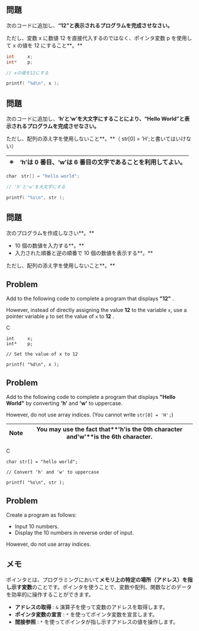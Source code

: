 ## 問題

次のコードに追加し、**“**12**”**と表示されるプログラムを完成させなさい**。**

ただし、変数 x に数値 12 を直接代入するのではなく、ポインタ変数 p を使用して x の値を 12 にすること**。**

```C
int     x;
int*    p;

// xの値を12にする

printf( "%d\n", x );
```

## 問題

次のコードに追加し、**‘**h**’**と**‘**w**’**を大文字にすることにより、**“**Hello World**”**と表示されるプログラムを完成させなさい**。**

ただし、配列の添え字を使用しないこと**。**（ str[0] = 'H';と書いてはいけない）

| ※ | **‘**h**’**は 0 番目、**‘**w**’**は 6 番目の文字であることを利用してよい**。** |
| -- | ---------------------------------------------------------------------------------------------------------------- |

```C
char　str[] = "hello world";

// 'h'と'w'を大文字にする

printf( "%s\n", str );
```

## 問題

次のプログラムを作成しなさい**。**

* 10 個の数値を入力する**。**
* 入力された順番と逆の順番で 10 個の数値を表示する**。**

ただし、配列の添え字を使用しないこと**。**

## Problem

Add to the following code to complete a program that displays  **"12"** .

However, instead of directly assigning the value **12** to the variable `x`, use a pointer variable `p` to set the value of `x` to  **12** .

C

```
int     x;
int*    p;

// Set the value of x to 12

printf( "%d\n", x );
```

## Problem

Add to the following code to complete a program that displays **"Hello World"** by converting **'h'** and **'w'** to uppercase.

However, do not use array indices. (You cannot write `str[0] = 'H';`)

| Note | You may use the fact that**'h'**is the 0th character and**'w'**is the 6th character. |
| ---- | ------------------------------------------------------------------------------------------ |

C

```
char str[] = "hello world";

// Convert 'h' and 'w' to uppercase

printf( "%s\n", str );
```

## Problem

Create a program as follows:

* Input 10 numbers.
* Display the 10 numbers in reverse order of input.

However, do not use array indices.


## メモ

ポインタとは、プログラミングにおいて**メモリ上の特定の場所（アドレス）を指し示す変数**のことです。ポインタを使うことで、変数や配列、関数などのデータを効率的に操作することができます。

* **アドレスの取得** : `&` 演算子を使って変数のアドレスを取得します。
* **ポインタ変数の宣言** : `*` を使ってポインタ変数を宣言します。
* **間接参照** : `*` を使ってポインタが指し示すアドレスの値を操作します。
